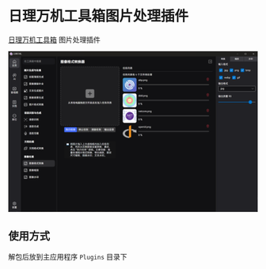 # 日理万机工具箱图片处理插件

[日理万机工具箱](https://github.com/ke1020/Bee) 图片处理插件

![](docs/images/bee.png)

## 使用方式

解包后放到主应用程序 `Plugins` 目录下